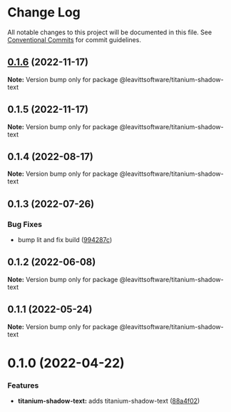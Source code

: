 # Change Log

All notable changes to this project will be documented in this file.
See [Conventional Commits](https://conventionalcommits.org) for commit guidelines.

## [0.1.6](https://github.com/LeavittSoftware/titanium-elements/compare/@leavittsoftware/titanium-shadow-text@0.1.5...@leavittsoftware/titanium-shadow-text@0.1.6) (2022-11-17)

**Note:** Version bump only for package @leavittsoftware/titanium-shadow-text

## 0.1.5 (2022-11-17)

**Note:** Version bump only for package @leavittsoftware/titanium-shadow-text

## 0.1.4 (2022-08-17)

**Note:** Version bump only for package @leavittsoftware/titanium-shadow-text

## 0.1.3 (2022-07-26)

### Bug Fixes

- bump lit and fix build ([994287c](https://github.com/LeavittSoftware/titanium-elements/commit/994287cc92267fe41093ee8ded6640521bd3facb))

## 0.1.2 (2022-06-08)

**Note:** Version bump only for package @leavittsoftware/titanium-shadow-text

## 0.1.1 (2022-05-24)

**Note:** Version bump only for package @leavittsoftware/titanium-shadow-text

# 0.1.0 (2022-04-22)

### Features

- **titanium-shadow-text:** adds titanium-shadow-text ([88a4f02](https://github.com/LeavittSoftware/titanium-elements/commit/88a4f0295ba9564c53dbce0c7b8dab2adca3713d))
